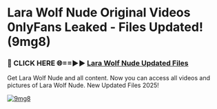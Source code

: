 # Lara Wolf Nude Original Videos 0nlyFans Leaked - Files Updated! (9mg8)

<h3>🔴 CLICK HERE 🌐==►► <a href="https://tinyurl.com/52m3yx9h" rel="nofollow">Lara Wolf Nude Updated Files</a></h3>

Get Lara Wolf Nude and all content. Now you can access all videos and pictures of Lara Wolf Nude. New Updated Files 2025!

[![9mg8](https://i.imgur.com/TnHtlc8.gif)](https://tinyurl.com/52m3yx9h)
